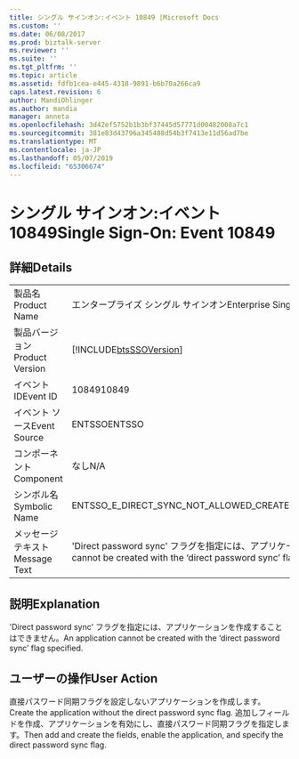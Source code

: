 ```yaml
---
title: シングル サインオン:イベント 10849 |Microsoft Docs
ms.custom: ''
ms.date: 06/08/2017
ms.prod: biztalk-server
ms.reviewer: ''
ms.suite: ''
ms.tgt_pltfrm: ''
ms.topic: article
ms.assetid: fdfb1cea-e445-4318-9891-b6b70a266ca9
caps.latest.revision: 6
author: MandiOhlinger
ms.author: mandia
manager: anneta
ms.openlocfilehash: 3d42ef5752b1b3bf37445d57771d00482008a7c1
ms.sourcegitcommit: 381e83d43796a345488d54b3f7413e11d56ad7be
ms.translationtype: MT
ms.contentlocale: ja-JP
ms.lasthandoff: 05/07/2019
ms.locfileid: "65306674"
---
```

# <a name="single-sign-on-event-10849"></a><span data-ttu-id="bdfe9-102">シングル サインオン:イベント 10849</span><span class="sxs-lookup"><span data-stu-id="bdfe9-102">Single Sign-On: Event 10849</span></span>
## <a name="details"></a><span data-ttu-id="bdfe9-103">詳細</span><span class="sxs-lookup"><span data-stu-id="bdfe9-103">Details</span></span>  
  
|                 |                                                                                  |
|-----------------|----------------------------------------------------------------------------------|
|  <span data-ttu-id="bdfe9-104">製品名</span><span class="sxs-lookup"><span data-stu-id="bdfe9-104">Product Name</span></span>   |                            <span data-ttu-id="bdfe9-105">エンタープライズ シングル サインオン</span><span class="sxs-lookup"><span data-stu-id="bdfe9-105">Enterprise Single Sign-On</span></span>                             |
| <span data-ttu-id="bdfe9-106">製品バージョン</span><span class="sxs-lookup"><span data-stu-id="bdfe9-106">Product Version</span></span> |            [!INCLUDE[btsSSOVersion](../includes/btsssoversion-md.md)]            |
|    <span data-ttu-id="bdfe9-107">イベント ID</span><span class="sxs-lookup"><span data-stu-id="bdfe9-107">Event ID</span></span>     |                                      <span data-ttu-id="bdfe9-108">10849</span><span class="sxs-lookup"><span data-stu-id="bdfe9-108">10849</span></span>                                       |
|  <span data-ttu-id="bdfe9-109">イベント ソース</span><span class="sxs-lookup"><span data-stu-id="bdfe9-109">Event Source</span></span>   |                                      <span data-ttu-id="bdfe9-110">ENTSSO</span><span class="sxs-lookup"><span data-stu-id="bdfe9-110">ENTSSO</span></span>                                      |
|    <span data-ttu-id="bdfe9-111">コンポーネント</span><span class="sxs-lookup"><span data-stu-id="bdfe9-111">Component</span></span>    |                                       <span data-ttu-id="bdfe9-112">なし</span><span class="sxs-lookup"><span data-stu-id="bdfe9-112">N/A</span></span>                                        |
|  <span data-ttu-id="bdfe9-113">シンボル名</span><span class="sxs-lookup"><span data-stu-id="bdfe9-113">Symbolic Name</span></span>  |                     <span data-ttu-id="bdfe9-114">ENTSSO_E_DIRECT_SYNC_NOT_ALLOWED_CREATE</span><span class="sxs-lookup"><span data-stu-id="bdfe9-114">ENTSSO_E_DIRECT_SYNC_NOT_ALLOWED_CREATE</span></span>                      |
|  <span data-ttu-id="bdfe9-115">メッセージ テキスト</span><span class="sxs-lookup"><span data-stu-id="bdfe9-115">Message Text</span></span>   | <span data-ttu-id="bdfe9-116">'Direct password sync' フラグを指定には、アプリケーションを作成することはできません。</span><span class="sxs-lookup"><span data-stu-id="bdfe9-116">An application cannot be created with the ‘direct password sync’ flag specified.</span></span> |
  
## <a name="explanation"></a><span data-ttu-id="bdfe9-117">説明</span><span class="sxs-lookup"><span data-stu-id="bdfe9-117">Explanation</span></span>  
 <span data-ttu-id="bdfe9-118">'Direct password sync' フラグを指定には、アプリケーションを作成することはできません。</span><span class="sxs-lookup"><span data-stu-id="bdfe9-118">An application cannot be created with the ‘direct password sync’ flag specified.</span></span>  
  
## <a name="user-action"></a><span data-ttu-id="bdfe9-119">ユーザーの操作</span><span class="sxs-lookup"><span data-stu-id="bdfe9-119">User Action</span></span>  
 <span data-ttu-id="bdfe9-120">直接パスワード同期フラグを設定しないアプリケーションを作成します。</span><span class="sxs-lookup"><span data-stu-id="bdfe9-120">Create the application without the direct password sync flag.</span></span> <span data-ttu-id="bdfe9-121">追加しフィールドを作成、アプリケーションを有効にし、直接パスワード同期フラグを指定します。</span><span class="sxs-lookup"><span data-stu-id="bdfe9-121">Then add and create the fields, enable the application, and specify the direct password sync flag.</span></span>
